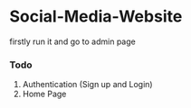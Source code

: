 # Social-Media-Website


firstly run it and go to admin page

### Todo

1. Authentication (Sign up and Login)
2. Home Page
